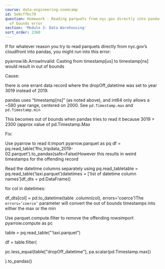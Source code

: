 ```yaml
---
course: data-engineering-zoomcamp
id: 5e0cffbc79
question: Homework - Reading parquets from nyc.gov directly into pandas returns Out
  of bounds error
section: 'Module 3: Data Warehousing'
sort_order: 2360
---
```


If for whatever reason you try to read parquets directly from nyc.gov’s cloudfront into pandas, you might run into this error:

pyarrow.lib.ArrowInvalid: Casting from timestamp[us] to timestamp[ns] would result in out of bounds

Cause:

there is one errant data record where the dropOff_datetime was set to year 3019 instead of 2019.

pandas uses “timestamp[ns]” (as noted above), and int64 only allows a ~580 year range, centered on 2000. See `pd.Timestamp.max` and `pd.Timestamp.min`

This becomes out of bounds when pandas tries to read it because 3019 > 2300 (approx value of pd.Timestamp.Max

Fix:

Use pyarrow to read it:import pyarrow.parquet as pq df = pq.read_table('fhv_tripdata_2019-02.parquet').to_pandas(safe=False)However this results in weird timestamps for the offending record

Read the datetime columns separately using pq.read_tabletable = pq.read_table(‘taxi.parquet’)datetimes = [‘list of datetime column names’]df_dts = pd.DataFrame()

for col in datetimes:

df_dts[col] = pd.to_datetime(table .column(col), errors='coerce')The `errors=’coerce’` parameter will convert the out of bounds timestamps into either the max or the min

Use parquet.compute.filter to remove the offending rowsimport pyarrow.compute as pc

table = pq.read_table("‘taxi.parquet")

df = table.filter(

pc.less_equal(table["dropOff_datetime"], pa.scalar(pd.Timestamp.max))

).to_pandas()

